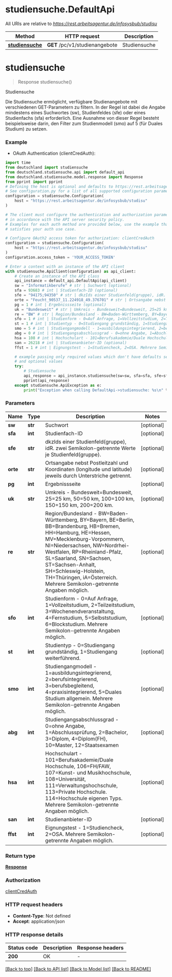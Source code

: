 # studiensuche.DefaultApi

All URIs are relative to *https://rest.arbeitsagentur.de/infosysbub/studisu*

Method | HTTP request | Description
------------- | ------------- | -------------
[**studiensuche**](DefaultApi.md#studiensuche) | **GET** /pc/v1/studienangebote | Studiensuche


# **studiensuche**
> Response studiensuche()

Studiensuche

Die Studiensuche ermöglicht, verfügbare Studienangebote mit verschiedenen GET-Parametern zu filtern. In der Regel ist dabei die Angabe mindestens eines Suchwortes (sw), Studienfeldes (sfe) oder eines Studienfachs (sfa) erforderlich. Eine Ausnahme von dieser Regel besteht beispielsweise darin, den Filter zum Studienmodell (smo) auf 5 (für Duales Studium) zu setzen.

### Example

* OAuth Authentication (clientCredAuth):

```python
import time
from deutschland import studiensuche
from deutschland.studiensuche.api import default_api
from deutschland.studiensuche.model.response import Response
from pprint import pprint
# Defining the host is optional and defaults to https://rest.arbeitsagentur.de/infosysbub/studisu
# See configuration.py for a list of all supported configuration parameters.
configuration = studiensuche.Configuration(
    host = "https://rest.arbeitsagentur.de/infosysbub/studisu"
)

# The client must configure the authentication and authorization parameters
# in accordance with the API server security policy.
# Examples for each auth method are provided below, use the example that
# satisfies your auth use case.

# Configure OAuth2 access token for authorization: clientCredAuth
configuration = studiensuche.Configuration(
    host = "https://rest.arbeitsagentur.de/infosysbub/studisu"
)
configuration.access_token = 'YOUR_ACCESS_TOKEN'

# Enter a context with an instance of the API client
with studiensuche.ApiClient(configuration) as api_client:
    # Create an instance of the API class
    api_instance = default_api.DefaultApi(api_client)
    sw = "Informatikberufe" # str | Suchwort (optional)
    sfa = 93683 # int | Studienfach-ID (optional)
    sfe = "94175;94350" # str | dkzIds einer Studienfeld(gruppe), idR. zwei Semikolon-getrennte Werte je Studienfeld(gruppe). (optional)
    orte = "Feucht_90537_11.224918_49.376701" # str | Ortsangabe nebst Postleitzahl und Koordinaten (longitude und latitude) jeweils durch Unterstriche getrennt. (optional)
    pg = 1 # int | Ergebnissseite (optional)
    uk = "Bundesweit" # str | Umkreis - Bundesweit=Bundesweit, 25=25 km, 50=50 km, 100=100 km, 150=150 km, 200=200 km. (optional)
    re = "BW" # str | Region/Bundesland - BW=Baden-Württemberg, BY=Bayern, BE=Berlin, BB=Brandenburg, HB=Bremen, HH=Hamburg, HE=Hessen, MV=Mecklenburg-Vorpommern, NI=Niedersachsen, NW=Nordrhei-Westfalen, RP=Rheinland-Pfalz, SL=Saarland, SN=Sachsen, ST=Sachsen-Anhalt, SH=Schleswig-Holstein, TH=Thüringen, iA=Österreich. Mehrere Semikolon-getrennte Angaben möglich. (optional)
    sfo = 1 # int | Studienform - 0=Auf Anfrage, 1=Vollzeitstudium, 2=Teilzeitstudium, 3=Wochenendveranstaltung, 4=Fernstudium, 5=Selbststudium, 6=Blockstudium. Mehrere Semikolon-getrennte Angaben möglich. (optional)
    st = 1 # int | Studientyp - 0=Studiengang grundständig, 1=Studiengang weiterführend. (optional)
    smo = 5 # int | Studiengangmodell - 1=ausbildungsintegrierend, 2=berufsintegrierend, 3=berufsbegleitend, 4=praxisintegrierend, 5=Duales Studium allgemein. Mehrere Semikolon-getrennte Angaben möglich. (optional)
    abg = 0 # int | Studiengangsabschlussgrad - 0=ohne Angabe, 1=Abschlussprüfung, 2=Bachelor, 3=Diplom, 4=Diplom(FH), 10=Master, 12=Staatsexamen (optional)
    hsa = 108 # int | Hochschulart - 101=Berufsakademie/Duale Hochschule, 106=FH/FAW, 107=Kunst- und Musikhochschule, 108=Universität, 111=Verwaltungshochschule, 113=Private Hochschule. 114=Hochschule eigenen Typs. Mehrere Semikolon-getrennte Angaben möglich. (optional)
    san = 26218 # int | Studienanbieter-ID (optional)
    ffst = 1 # int | Eignungstest - 1=Studiencheck, 2=OSA. Mehrere Semikolon-getrennte Angaben möglich. (optional)

    # example passing only required values which don't have defaults set
    # and optional values
    try:
        # Studiensuche
        api_response = api_instance.studiensuche(sw=sw, sfa=sfa, sfe=sfe, orte=orte, pg=pg, uk=uk, re=re, sfo=sfo, st=st, smo=smo, abg=abg, hsa=hsa, san=san, ffst=ffst)
        pprint(api_response)
    except studiensuche.ApiException as e:
        print("Exception when calling DefaultApi->studiensuche: %s\n" % e)
```


### Parameters

Name | Type | Description  | Notes
------------- | ------------- | ------------- | -------------
 **sw** | **str**| Suchwort | [optional]
 **sfa** | **int**| Studienfach-ID | [optional]
 **sfe** | **str**| dkzIds einer Studienfeld(gruppe), idR. zwei Semikolon-getrennte Werte je Studienfeld(gruppe). | [optional]
 **orte** | **str**| Ortsangabe nebst Postleitzahl und Koordinaten (longitude und latitude) jeweils durch Unterstriche getrennt. | [optional]
 **pg** | **int**| Ergebnissseite | [optional]
 **uk** | **str**| Umkreis - Bundesweit&#x3D;Bundesweit, 25&#x3D;25 km, 50&#x3D;50 km, 100&#x3D;100 km, 150&#x3D;150 km, 200&#x3D;200 km. | [optional]
 **re** | **str**| Region/Bundesland - BW&#x3D;Baden-Württemberg, BY&#x3D;Bayern, BE&#x3D;Berlin, BB&#x3D;Brandenburg, HB&#x3D;Bremen, HH&#x3D;Hamburg, HE&#x3D;Hessen, MV&#x3D;Mecklenburg-Vorpommern, NI&#x3D;Niedersachsen, NW&#x3D;Nordrhei-Westfalen, RP&#x3D;Rheinland-Pfalz, SL&#x3D;Saarland, SN&#x3D;Sachsen, ST&#x3D;Sachsen-Anhalt, SH&#x3D;Schleswig-Holstein, TH&#x3D;Thüringen, iA&#x3D;Österreich. Mehrere Semikolon-getrennte Angaben möglich. | [optional]
 **sfo** | **int**| Studienform - 0&#x3D;Auf Anfrage, 1&#x3D;Vollzeitstudium, 2&#x3D;Teilzeitstudium, 3&#x3D;Wochenendveranstaltung, 4&#x3D;Fernstudium, 5&#x3D;Selbststudium, 6&#x3D;Blockstudium. Mehrere Semikolon-getrennte Angaben möglich. | [optional]
 **st** | **int**| Studientyp - 0&#x3D;Studiengang grundständig, 1&#x3D;Studiengang weiterführend. | [optional]
 **smo** | **int**| Studiengangmodell - 1&#x3D;ausbildungsintegrierend, 2&#x3D;berufsintegrierend, 3&#x3D;berufsbegleitend, 4&#x3D;praxisintegrierend, 5&#x3D;Duales Studium allgemein. Mehrere Semikolon-getrennte Angaben möglich. | [optional]
 **abg** | **int**| Studiengangsabschlussgrad - 0&#x3D;ohne Angabe, 1&#x3D;Abschlussprüfung, 2&#x3D;Bachelor, 3&#x3D;Diplom, 4&#x3D;Diplom(FH), 10&#x3D;Master, 12&#x3D;Staatsexamen | [optional]
 **hsa** | **int**| Hochschulart - 101&#x3D;Berufsakademie/Duale Hochschule, 106&#x3D;FH/FAW, 107&#x3D;Kunst- und Musikhochschule, 108&#x3D;Universität, 111&#x3D;Verwaltungshochschule, 113&#x3D;Private Hochschule. 114&#x3D;Hochschule eigenen Typs. Mehrere Semikolon-getrennte Angaben möglich. | [optional]
 **san** | **int**| Studienanbieter-ID | [optional]
 **ffst** | **int**| Eignungstest - 1&#x3D;Studiencheck, 2&#x3D;OSA. Mehrere Semikolon-getrennte Angaben möglich. | [optional]

### Return type

[**Response**](Response.md)

### Authorization

[clientCredAuth](../README.md#clientCredAuth)

### HTTP request headers

 - **Content-Type**: Not defined
 - **Accept**: application/json


### HTTP response details

| Status code | Description | Response headers |
|-------------|-------------|------------------|
**200** | OK |  -  |

[[Back to top]](#) [[Back to API list]](../README.md#documentation-for-api-endpoints) [[Back to Model list]](../README.md#documentation-for-models) [[Back to README]](../README.md)

